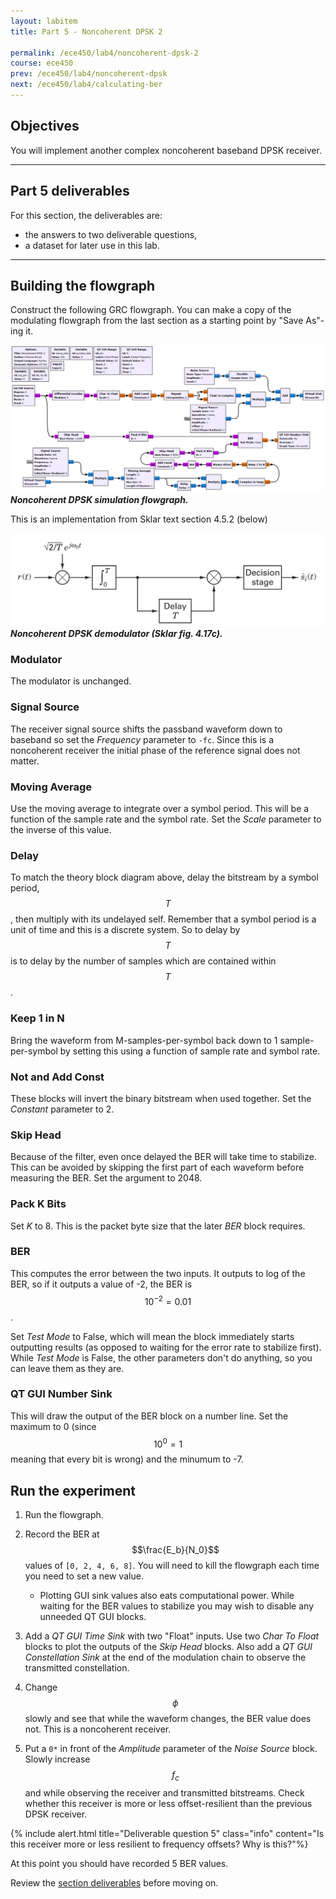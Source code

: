 ```yaml
---
layout: labitem
title: Part 5 - Noncoherent DPSK 2

permalink: /ece450/lab4/noncoherent-dpsk-2
course: ece450
prev: /ece450/lab4/noncoherent-dpsk
next: /ece450/lab4/calculating-ber
---
```


## Objectives

You will implement another complex noncoherent baseband DPSK receiver.

---

## Part 5 deliverables

For this section, the deliverables are:

- the answers to two deliverable questions,
- a dataset for later use in this lab.

---

## Building the flowgraph

Construct the following GRC flowgraph. You can make a copy of the modulating flowgraph from the last section as a starting point by "Save As"-ing it.

  ![dpsk-noncoherent-blank-flowgraph-2.png](figures/dpsk-noncoherent-blank-flowgraph-2.png)<br>
  __*Noncoherent DPSK simulation flowgraph.*__

This is an implementation from Sklar text section 4.5.2 (below)

  ![theory-dpsk-demod-2.png](figures/theory-dpsk-demod-2.png)<br>
  __*Noncoherent DPSK demodulator (Sklar fig. 4.17c).*__

### Modulator

The modulator is unchanged.

### Signal Source

The receiver signal source shifts the passband waveform down to baseband so set the *Frequency* parameter to `-fc`. Since this is a noncoherent receiver the initial phase of the reference signal does not matter.

### Moving Average

Use the moving average to integrate over a symbol period. This will be a function of the sample rate and the symbol rate. Set the *Scale* parameter to the inverse of this value.

### Delay

To match the theory block diagram above, delay the bitstream by a symbol period, $$T$$, then multiply with its undelayed self. Remember that a symbol period is a unit of time and this is a discrete system. So to delay by $$T$$ is to delay by the number of samples which are contained within $$T$$.

### Keep 1 in N

Bring the waveform from M-samples-per-symbol back down to 1 sample-per-symbol by setting this using a function of sample rate and symbol rate.

### Not and Add Const

These blocks will invert the binary bitstream when used together. Set the *Constant* parameter to 2.

### Skip Head

Because of the filter, even once delayed the BER will take time to stabilize. This can be avoided by skipping the first part of each waveform before measuring the BER. Set the argument to 2048.

### Pack K Bits

Set *K* to 8. This is the packet byte size that the later *BER* block requires.

### BER

This computes the error between the two inputs. It outputs to log of the BER, so if it outputs a value of -2, the BER is $$10^{-2}=0.01$$.

Set *Test Mode* to False, which will mean the block immediately starts outputting results (as opposed to waiting for the error rate to stabilize first). While *Test Mode* is False, the other parameters don't do anything, so you can leave them as they are.

### QT GUI Number Sink

This will draw the output of the BER block on a number line. Set the maximum to 0 (since $$10^0=1$$ meaning that every bit is wrong) and the minumum to -7.

## Run the experiment

1. Run the flowgraph.
2. Record the BER at $$\frac{E_b}{N_0}$$ values of `[0, 2, 4, 6, 8]`. You will need to kill the flowgraph each time you need to set a new value.
   - Plotting GUI sink values also eats computational power. While waiting for the BER values to stabilize you may wish to disable any unneeded QT GUI blocks.
3. Add a *QT GUI Time Sink* with two "Float" inputs. Use two *Char To Float* blocks to plot the outputs of the *Skip Head* blocks. Also add a *QT GUI Constellation Sink* at the end of the modulation chain to observe the transmitted constellation.
4. Change $$\phi$$ slowly and see that while the waveform changes, the BER value does not. This is a noncoherent receiver.

5. Put a `0*` in front of the *Amplitude* parameter of the *Noise Source* block. Slowly increase $$f_c$$ and while observing the receiver and transmitted bitstreams. Check whether this receiver is more or less offset-resilient than the previous DPSK receiver.

{% include alert.html title="Deliverable question 5" class="info" content="Is this receiver more or less resilient to frequency offsets? Why is this?"%}

At this point you should have recorded 5 BER values.

Review the [section deliverables](#part-5-deliverables) before moving on.
